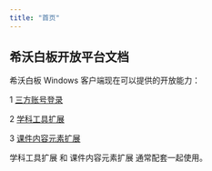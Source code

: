 ```yaml
---
title: "首页"
---
```


## 希沃白板开放平台文档

希沃白板 Windows 客户端现在可以提供的开放能力：

1 [三方账号登录](./01Account.md)

2 [学科工具扩展](./02ExtendTool.md)

3 [课件内容元素扩展](./03Content.md)

学科工具扩展 和 课件内容元素扩展 通常配套一起使用。
